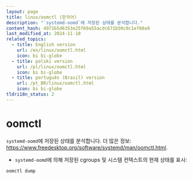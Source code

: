 ```yaml
---
layout: page
title: linux/oomctl (한국어)
description: "`systemd-oomd`에 저장된 상태를 분석합니다."
content_hash: 4971b5d6353e25f69a55acdc671b50c0c1e760a9
last_modified_at: 2024-11-10
related_topics:
  - title: English version
    url: /en/linux/oomctl.html
    icon: bi bi-globe
  - title: polski version
    url: /pl/linux/oomctl.html
    icon: bi bi-globe
  - title: português (Brasil) version
    url: /pt_BR/linux/oomctl.html
    icon: bi bi-globe
tldri18n_status: 2
---
```

# oomctl

`systemd-oomd`에 저장된 상태를 분석합니다.
더 많은 정보: <https://www.freedesktop.org/software/systemd/man/oomctl.html>.

- `systemd-oomd`에 의해 저장된 cgroups 및 시스템 컨텍스트의 현재 상태를 표시:

`oomctl dump`
